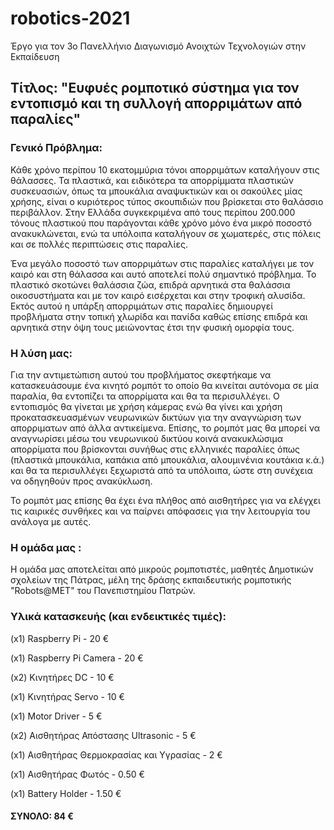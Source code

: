 # robotics-2021
Έργο για τον 3ο Πανελλήνιο Διαγωνισμό Ανοιχτών Τεχνολογιών στην Εκπαίδευση 

## Τίτλος: "Ευφυές ρομποτικό σύστημα για τον εντοπισμό και τη συλλογή απορριμάτων από παραλίες"

### Γενικό Πρόβλημα:

Κάθε χρόνο περίπου 10 εκατομμύρια τόνοι απορριμάτων καταλήγουν στις θάλασσες. Τα πλαστικά, και ειδικότερα τα απορρίμματα πλαστικών συσκευασιών, 
όπως τα μπουκάλια αναψυκτικών και οι σακούλες μίας χρήσης, είναι ο κυριότερος τύπος σκουπιδιών που βρίσκεται στο θαλάσσιο περιβάλλον. Στην Ελλάδα 
συγκεκριμένα από τους περίπου 200.000 τόνους πλαστικού που παράγονται κάθε χρόνο μόνο ένα μικρό ποσοστό ανακυκλώνεται, ενώ τα υπόλοιπα καταλήγουν 
σε χωματερές, στις πόλεις και σε πολλές περιπτώσεις στις παραλίες. 

Ένα μεγάλο ποσοστό των απορριμάτων στις παραλίες καταλήγει με τον καιρό και στη θάλασσα και αυτό αποτελεί πολύ σημαντικό πρόβλημα. Το πλαστικό 
σκοτώνει θαλάσσια ζώα, επιδρά αρνητικά στα θαλάσσια οικοσυστήματα και με τον καιρό εισέρχεται και στην τροφική αλυσίδα. Εκτός αυτού η υπάρξη 
απορριμάτων στις παραλίες δημιουργεί προβλήματα στην τοπική χλωρίδα και πανίδα καθώς επίσης επιδρά και αρνητικά στην όψη τους μειώνοντας έτσι 
την φυσική ομορφία τους.


### Η λύση μας:

Για την αντιμετώπιση αυτού του προβλήματος σκεφτήκαμε να κατασκευάσουμε ένα κινητό ρομπότ το οποίο θα κινείται αυτόνομα σε μία παραλία, θα εντοπίζει 
τα απορρίματα και θα τα περισυλλέγει. Ο εντοπισμός θα γίνεται με χρήση κάμερας ενώ θα γίνει και χρήση προκατασκευασμένων νευρωνικών δικτύων για την 
αναγνώριση των απορριματων από άλλα αντικείμενα. Επίσης, το ρομπότ μας θα μπορεί να αναγνωρίσει μέσω του νευρωνικού δικτύου κοινά ανακυκλώσιμα 
απορρίματα που βρίσκονται συνήθως στις ελληνικές παραλίες όπως (πλαστικά μπουκάλια, καπάκια από μπουκάλια, αλουμινένια κουτάκια κ.ά.) και θα τα 
περισυλλέγει ξεχωριστά από τα υπόλοιπα, ώστε στη συνέχεια να οδηγηθούν προς ανακύκλωση.

Το ρομπότ μας επίσης θα έχει ένα πλήθος από αισθητήρες για να ελέγχει τις καιρικές συνθήκες και να παίρνει απόφασεις για την λειτουργία του ανάλογα 
με αυτές.


### Η ομάδα μας :

Η ομάδα μας αποτελείται από μικρούς ρομποτιστές, μαθητές Δημοτικών σχολείων της Πάτρας, μέλη της δράσης εκπαιδευτικής ρομποτικής "Robots@ΜΕΤ" του Πανεπιστημίου Πατρών.


### Υλικά κατασκευής (και ενδεικτικές τιμές):

(x1) Raspberry Pi - 20 €

(x1) Raspberry Pi Camera - 20 €

(x2) Κινητήρες DC - 10 €

(x1) Κινητήρας Servo - 10 €

(x1) Motor Driver - 5 €

(x2) Αισθητήρας Απόστασης Ultrasonic - 5 €

(x1) Αισθητήρας Θερμοκρασίας και Υγρασίας - 2 €

(x1) Αισθητήρας Φωτός - 0.50 €

(x1) Battery Holder - 1.50 €


#### ΣΥΝΟΛΟ: 84 €

